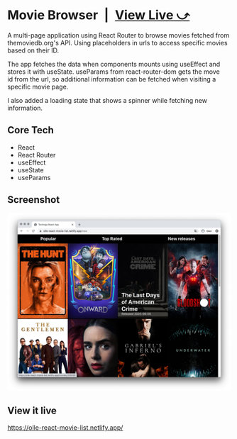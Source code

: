 # Movie Browser&ensp;|&ensp;[View Live &#10555;](https://olle-react-movie-list.netlify.app/)

A multi-page application using React Router to browse movies fetched from themoviedb.org's API.
Using placeholders in urls to access specific movies based on their ID. 

The app fetches the data when components mounts using useEffect and stores it with useState.
useParams from react-router-dom gets the move id from the url, so additional information can be fetched when visiting a specific movie page.

I also added a loading state that shows a spinner while fetching new information. 

## Core Tech
* React
* React Router
* useEffect
* useState
* useParams

## Screenshot
![Screenshot](screenshot.jpg)

## View it live
https://olle-react-movie-list.netlify.app/